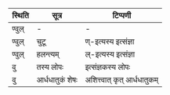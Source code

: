 | स्थिति | सूत्र | टिप्पणी |
| ----- | ------- | ------ |
| ण्वुल् | - | - |
| ण्वुल् | चुटू | ण्-इत्यस्य इत्संज्ञा |
| ण्वुल् | हलन्त्यम् | ल्-इत्यस्य इत्संज्ञा |
| वु | तस्य लोपः | इत्संज्ञकस्य लोपः |
| वु | आर्धधातुकं शेषः | अशित्त्वात् कृत् आर्धधातुकम् |
